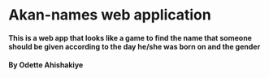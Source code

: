 # Akan-names web application
#### This is a web app that looks like a game to find the name that someone should be given according to the day he/she was born on and the gender
#### By **Odette Ahishakiye**